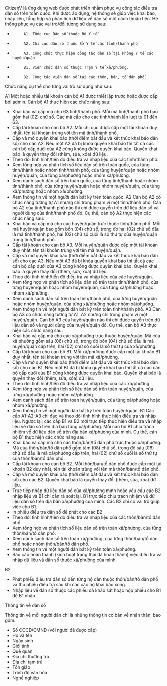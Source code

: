 CitizenV là ứng dụng web được phát triển nhằm phục vụ công tác điều tra dân số trên toàn quốc. Khi được áp dụng, hệ thống sẽ giúp việc khai báo, nhập liệu, tổng hợp và phân tích dữ liệu về dân số một cách thuận tiện. Hệ thống phục vụ các vai trò/đối tượng sử dụng sau:

-          A1. Tổng cục Dân số thuộc Bộ Y tế

-          A2. Chi cục dân số thuộc Sở Y tế các tỉnh/thành phố

-          A3. Công chức thực hiện công tác dân số tại Phòng Y tế các huyện/quận

-          B1. Viên chức dân số thuộc Trạm Y tế xã/phường.

-          B2. Cộng tác viên dân số tại các thôn, bản, tổ dân phố.

Chức năng cụ thể cho từng vai trò sử dụng như sau:

A1
Một hoặc nhiều tài khoản cán bộ A1 được thiết lập trước hoặc được cấp bởi admin. Cán bộ A1 thực hiện các chức năng sau:
- Khai báo và cấp mã cho 63 tỉnh/thành phố. Mỗi mã tỉnh/thành phố bao gồm hai (02) chữ số. Các mã cấp cho các tỉnh/thành lần lượt từ 01 đến 63.
- Cấp tài khoản cho cán bộ A2. Mỗi chi cục được cấp một tài khoản duy nhất, tên tài khoản trùng với tên mã tỉnh/thành phố.
- Cấp và mở quyền khai báo (thời điểm bắt đầu và kết thúc khai báo dân số) cho các A2. Nếu một A2 đã bị khóa quyền khai báo thì tất cả các cán bộ cấp dưới của A2 cũng không được quyền khai báo. Quyền khai báo là quyền thay đổi (thêm, sửa, xóa) dữ liệu.
- Theo dõi tình hình/tiến độ điều tra và nhập liệu của các tỉnh/thành phố.
- Xem tổng hợp và phân tích số liệu dân số trên toàn quốc, của từng tỉnh/thành hoặc nhóm tỉnh/thành phố, của từng huyện/quận hoặc nhóm huyện/quận, của từng xã/phường hoặc nhóm xã/phường.
- Xem danh sách dân số trên toàn quốc, của từng tỉnh/thành hoặc nhóm tỉnh/thành phố, của từng huyện/quận hoặc nhóm huyện/quận, của từng xã/phường hoặc nhóm xã/phường.
- Xem thông tin về một người dân bất kỳ trên toàn quốc.
A2
Cán bộ A2 có chức năng tương tự A1 nhưng chỉ trong phạm vi một tỉnh/thành phố. Cán bộ A2 của tỉnh/thành phố nào thì chỉ được quyền trên dữ liệu dân số và người dùng của tỉnh/thành phố đó. Cụ thể, cán bộ A2 thực hiện các chức năng sau:
- Khai báo và cấp mã cho các huyện/quận trực thuộc tỉnh/thành phố. Mỗi mã huyện/quận bao gồm bốn (04) chữ số, trong đó hai (02) chữ số đầu là mã tỉnh/thành phố, hai (02) chữ số cuối là số thứ tự của huyện/quận trong tỉnh/thành phố.
- Cấp tài khoản cho cán bộ A3. Mỗi huyện/quận được cấp một tài khoản duy nhất, tên tài khoản trùng với tên mã huyện/quận.
- Cấp và mở quyền khai báo (thời điểm bắt đầu và kết thúc khai báo dân số) cho các A3. Nếu một A3 đã bị khóa quyền khai báo thì tất cả các cán bộ cấp dưới của A3 cũng không được quyền khai báo. Quyền khai báo là quyền thay đổi (thêm, sửa, xóa) dữ liệu.
- Theo dõi tình hình/tiến độ điều tra và nhập liệu của các huyện/quận.
- Xem tổng hợp và phân tích số liệu dân số trên toàn tỉnh/thành phố, của từng huyện/quận hoặc nhóm huyện/quận, của từng xã/phường hoặc nhóm xã/phường.
- Xem danh sách dân số trên toàn tỉnh/thành phố, của từng huyện/quận hoặc nhóm huyện/quận, của từng xã/phường hoặc nhóm xã/phường.
- Xem thông tin về một người dân bất kỳ trên toàn tỉnh/thành phố.
A3
Cán bộ A3 có chức năng tương tự A1, A2 nhưng chỉ trong phạm vi một huyện/quận. Cán bộ A3 của huyện/quận nào thì chỉ được quyền trên dữ liệu dân số và người dùng của huyện/quận đó. Cụ thể, cán bộ A3 thực hiện các chức năng sau:
- Khai báo và cấp mã cho các xã/phường trực thuộc huyện/quận. Mã của xã phường gồm sáu (06) chữ số, trong đó bốn (04) chữ số đầu là mã huyện/quận cấp trên, hai (02) chữ số cuối là số thứ tự của xã/phường.
- Cấp tài khoản cho cán bộ B1. Mỗi xã/phường được cấp một tài khoản B1 duy nhất, tên tài khoản trùng với tên mã xã/phường.
- Cấp và mở quyền khai báo (thời điểm bắt đầu và kết thúc khai báo dân số) cho các B1. Nếu một B1 đã bị khóa quyền khai báo thì tất cả các cán bộ cấp dưới của B1 cũng không được quyền khai báo. Quyền khai báo là quyền thay đổi (thêm, sửa, xóa) dữ liệu.
- Theo dõi tình hình/tiến độ điều tra và nhập liệu của các xã/phường.
- Xem tổng hợp và phân tích số liệu dân số trên toàn huyện/quận, của từng xã/phường hoặc nhóm xã/phường.
- Xem danh sách dân số trên toàn huyện/quận, của từng xã/phường hoặc nhóm xã/phường.
- Xem thông tin về một người dân bất kỳ trên toàn huyện/quận.
B1
Các cấp A1-A2-A3 chỉ đạo và theo dõi tình hình thực hiện điều tra và nhập liệu. Ngược lại, các cấp B1 và B2 mới trực tiếp thực hiện điều tra và nhập liệu về dân số trên địa bàn từng xã/phường. Mỗi cán bộ B1 chịu trách nhiệm về dữ liệu dân số trên địa bàn xã/phường của mình. Cụ thể, cán bộ B1 thực hiện các chức năng sau:
- Khai báo và cấp mã cho các thôn/bản/tổ dân phố trực thuộc xã/phường. Mã của thôn/bản/tổ dân phố gồm tám (08) chữ số, trong đó sáu (06) chữ số đầu là mã xã/phường cấp trên, hai (02) chữ số cuối là số thứ tự của thôn/bản/tổ dân phố.
- Cấp tài khoản cho cán bộ B2. Mỗi thôn/bản/tổ dân phố được cấp một tài khoản B2 duy nhất, tên tài khoản trùng với tên mã thôn/bản/tổ dân phố.
- Cấp và mở quyền khai báo (thời điểm bắt đầu và kết thúc khai báo dân số) cho các B2. Quyền khai báo là quyền thay đổi (thêm, sửa, xóa) dữ liệu.
- Trực tiếp nhập dữ liệu dân số của xã/phường mình hoặc yêu cầu các B2 nhập liệu và B1 chỉ cần rà soát lại. B1 trực tiếp chịu trách nhiệm về dữ liệu dân số trên địa bàn xã/phường của mình. Các B2 chỉ có vai trò giúp việc cho B1.
- In phiếu điều tra dân số để phát cho các B2
- Theo dõi tình hình/tiến độ điều tra và nhập liệu của các thôn/bản/tổ dân phố.
- Xem tổng hợp và phân tích số liệu dân số trên toàn xã/phường, của từng thôn/bản/tổ dân phố.
- Xem danh sách dân số trên toàn xã/phường, của từng thôn/bản/tổ dân phố hoặc nhóm thôn/bản/tổ dân phố.
- Xem thông tin về một người dân bất kỳ trên toàn xã/phường.
- Báo cáo hoàn thành (kích hoạt trạng thái đã hoàn thành) việc điều tra và nhập dữ liệu và dân số thuộc xã/phường của mình.

B2
- Phát phiếu điều tra dân số đến từng hộ dân thuộc thôn/bản/tổ dân phố và thu phiếu điều tra sau khi các các hộ khai báo xong.
- Nhập liệu về dân số thuộc các phiếu đã khảo sát hoặc nộp phiếu cho B1 để B1 nhập.
 

 


Thông tin về dân số

Thông tin về mỗi người dân chỉ là những thông tin cơ bản về nhân thân, bao gồm:
- Số CCCD/CMND (với người đã được cấp)
- Họ và tên
- Ngày sinh
- Giới tính
- Quê quán
- Địa chỉ thường trú
- Địa chỉ tạm trú
- Tôn giáo
- Trình độ văn hóa
- Nghề nghiệp
